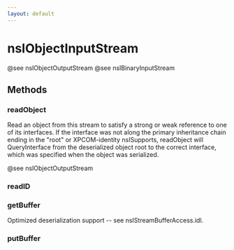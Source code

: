 ```yaml
---
layout: default
---
```


# nsIObjectInputStream #

@see nsIObjectOutputStream
@see nsIBinaryInputStream


## Methods ##

### readObject ###

Read an object from this stream to satisfy a strong or weak reference
to one of its interfaces.  If the interface was not along the primary
inheritance chain ending in the "root" or XPCOM-identity nsISupports,
readObject will QueryInterface from the deserialized object root to the
correct interface, which was specified when the object was serialized.

@see nsIObjectOutputStream


### readID ###

### getBuffer ###

Optimized deserialization support -- see nsIStreamBufferAccess.idl.


### putBuffer ###
